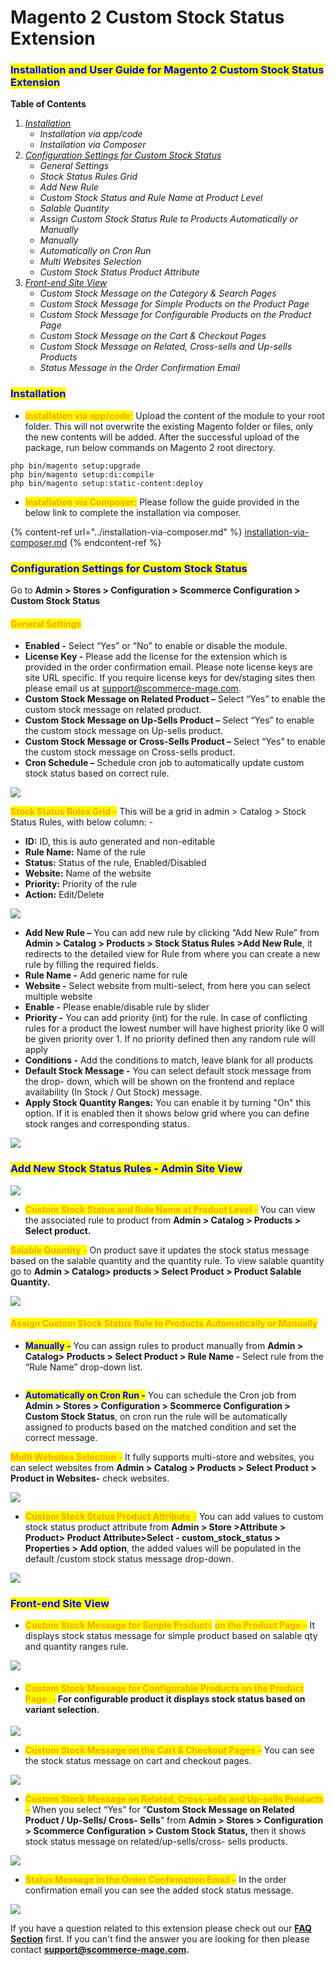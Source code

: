 # Magento 2 Custom Stock Status Extension

### <mark style="color:blue;">Installation and User Guide for Magento 2 Custom Stock Status Extension</mark>

**Table of Contents**

1. [_Installation_ ](magento-2-custom-stock-status-extension.md#\_bookmark0)
   * _Installation via app/code_&#x20;
   * _Installation via Composer_
2. [_Configuration Settings for Custom Stock Status_ ](magento-2-custom-stock-status-extension.md#\_bookmark3)
   * _General Settings_&#x20;
   * _Stock Status Rules Grid_&#x20;
   * _Add New Rule_&#x20;
   * _Custom Stock Status and Rule Name at Product Level_&#x20;
   * _Salable Quantity_&#x20;
   * _Assign Custom Stock Status Rule to Products Automatically or Manually_&#x20;
   * _Manually_&#x20;
   * _Automatically on Cron Run_&#x20;
   * _Multi Websites Selection_&#x20;
   * _Custom Stock Status Product Attribute_&#x20;
3. [_Front-end Site View_ ](magento-2-custom-stock-status-extension.md#\_bookmark14)
   * _Custom Stock Message on the Category & Search Pages_&#x20;
   * _Custom Stock Message for Simple Products on the Product Page_&#x20;
   * _Custom Stock Message for Configurable Products on the Product Page_&#x20;
   * _Custom Stock Message on the Cart & Checkout Pages_&#x20;
   * _Custom Stock Message on Related, Cross-sells and Up-sells Products_&#x20;
   * _Status Message in the Order Confirmation Email_&#x20;

### <mark style="color:blue;">Installation</mark> <a href="#bookmark0" id="bookmark0"></a>

* <mark style="color:orange;">**Installation via app/code:**</mark> Upload the content of the module to your root folder. This will not overwrite the existing Magento folder or files, only the new contents will be added. After the successful upload of the package, run below commands on Magento 2 root directory.

```
php bin/magento setup:upgrade
php bin/magento setup:di:compile
php bin/magento setup:static-content:deploy
```

* <mark style="color:orange;">**Installation via Composer:**</mark> Please follow the guide provided in the below link to complete the installation via composer.

{% content-ref url="../installation-via-composer.md" %}
[installation-via-composer.md](../installation-via-composer.md)
{% endcontent-ref %}

### <mark style="color:blue;">Configuration Settings for Custom Stock Status</mark> <a href="#bookmark3" id="bookmark3"></a>

Go to **Admin > Stores > Configuration > Scommerce Configuration > Custom Stock Status**

#### <mark style="color:orange;">General Settings</mark> <a href="#bookmark4" id="bookmark4"></a>

* **Enabled -** Select “Yes” or “No” to enable or disable the module.
* **License Key -** Please add the license for the extension which is provided in the order confirmation email. Please note license keys are site URL specific. If you require license keys for dev/staging sites then please email us at [support@scommerce-mage.com](mailto:support@scommerce-mage.com).
* **Custom Stock Message on Related Product –** Select “Yes” to enable the custom stock message on related product.
* **Custom Stock Message on Up-Sells Product –** Select “Yes” to enable the custom stock message on Up-sells product.
* **Custom Stock Message or Cross-Sells Product –** Select “Yes” to enable the custom stock message on Cross-sells product.
* **Cron Schedule –** Schedule cron job to automatically update custom stock status based on correct rule.

![](../../.gitbook/assets/stock\_general.jpg)

<mark style="color:orange;">**Stock Status Rules Grid –**</mark> This will be a grid in admin > Catalog > Stock Status Rules, with below column: -

* **ID:** ID, this is auto generated and non-editable
* **Rule Name:** Name of the rule
* **Status:** Status of the rule, Enabled/Disabled
* **Website:** Name of the website
* **Priority:** Priority of the rule
* **Action:** Edit/Delete

![](../../.gitbook/assets/stock\_rulegrid.jpg)

* **Add New Rule –** You can add new rule by clicking “Add New Rule” from **Admin > Catalog > Products > Stock Status Rules >Add New Rule**, it redirects to the detailed view for Rule from where you can create a new rule by filling the required fields.
* **Rule Name -** Add generic name for rule
* **Website -** Select website from multi-select, from here you can select multiple website
* **Enable -** Please enable/disable rule by slider
* **Priority -** You can add priority (int) for the rule. In case of conflicting rules for a product the lowest number will have highest priority like 0 will be given priority over 1. If no priority defined then any random rule will apply
* **Conditions -** Add the conditions to match, leave blank for all products
* **Default Stock Message -** You can select default stock message from the drop- down, which will be shown on the frontend and replace availability (In Stock / Out Stock) message.
* **Apply Stock Quantity Ranges:** You can enable it by turning "On" this option. If it is enabled then it shows below grid where you can define stock ranges and corresponding status.

![](<../../.gitbook/assets/9 (15)>)

### <mark style="color:blue;">Add New Stock Status Rules - Admin Site View</mark>

![](<../../.gitbook/assets/10 (13)>)

* <mark style="color:orange;">**Custom Stock Status and Rule Name at Product Level -**</mark> You can view the associated rule to product from **Admin > Catalog > Products > Select product.**

<mark style="color:orange;">**Salable Quantity -**</mark> On product save it updates the stock status message based on the salable quantity and the quantity rule. To view salable quantity go to **Admin > Catalog> products > Select Product > Product Salable Quantity.**

![](<../../.gitbook/assets/12 (7)>)

#### <mark style="color:orange;">Assign Custom Stock Status Rule to Products Automatically or Manually</mark> <a href="#bookmark9" id="bookmark9"></a>

* <mark style="color:blue;">**Manually -**</mark> You can assign rules to product manually from **Admin > Catalog> Products > Select Product > Rule Name -** Select rule from the “Rule Name” drop-down list.

<figure><img src="../../.gitbook/assets/image (192).png" alt=""><figcaption></figcaption></figure>

* <mark style="color:blue;">**Automatically on Cron Run -**</mark> You can schedule the Cron job from **Admin > Stores > Configuration > Scommerce Configuration > Custom Stock Status**, on cron run the rule will be automatically assigned to products based on the matched condition and set the correct message.

<mark style="color:orange;">**Multi Websites Selection -**</mark> It fully supports multi-store and websites, you can select websites from **Admin > Catalog > Products > Select Product > Product in Websites-** check websites.

![](<../../.gitbook/assets/14 (17)>)

* <mark style="color:orange;">**Custom Stock Status Product Attribute -**</mark> You can add values to custom stock status product attribute from **Admin > Store >Attribute > Product> Product Attribute>Select - custom\_stock\_status > Properties > Add option**, the added values will be populated in the default /custom stock status message drop-down.

![](../../.gitbook/assets/stock\_front.jpg)

### <mark style="color:blue;">Front-end Site View</mark> <a href="#bookmark14" id="bookmark14"></a>

* <mark style="color:orange;">**Custom Stock Message for Simple Product**</mark><mark style="color:orange;">s</mark> <mark style="color:orange;"></mark><mark style="color:orange;">**on the Product Page –**</mark> It displays stock status message for simple product based on salable qty and quantity ranges rule.

![](<../../.gitbook/assets/18 (6)>)

* #### <mark style="color:orange;">Custom Stock Message for Configurable Products on the Product Page :-</mark> For configurable product it displays stock status based on variant selection. <a href="#bookmark17" id="bookmark17"></a>

![](<../../.gitbook/assets/19 (3)>)

* <mark style="color:orange;">**Custom Stock Message on the Cart & Checkout Pages –**</mark> You can see the stock status message on cart and checkout pages.

![](<../../.gitbook/assets/20 (18)>)

* <mark style="color:orange;">**Custom Stock Message on Related, Cross-sells and Up-sells Products –**</mark> When you select “Yes” for “**Custom Stock Message on Related Product / Up-Sells/ Cross- Sells**” from **Admin > Stores > Configuration > Scommerce Configuration > Custom Stock Status,** then it shows stock status message on related/up-sells/cross- sells products.

![](../../.gitbook/assets/stock\_front2.jpg)

* <mark style="color:orange;">**Status Message in the Order Confirmation Email –**</mark> In the order confirmation email you can see the added stock status message.

![](../../.gitbook/assets/stock\_front3.jpg)

If you have a question related to this extension please check out our [**FAQ Section**](https://www.scommerce-mage.com/magento-2-custom-stock-status.html#faq) first. If you can't find the answer you are looking for then please contact [**support@scommerce-mage.com**](mailto:core@scommerce-mage.com)**.**
